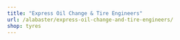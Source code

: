 ```yaml
---
title: "Express Oil Change & Tire Engineers"
url: /alabaster/express-oil-change-and-tire-engineers/
shop: tyres
---
```

